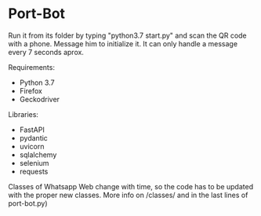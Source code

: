 # Port-Bot

Run it from its folder by typing "python3.7 start.py" and scan the QR code with a phone. Message him to initialize it. It can only handle a message every 7 seconds aprox.

Requirements:
 - Python 3.7
 - Firefox
 - Geckodriver
 
Libraries:
 - FastAPI
 - pydantic
 - uvicorn
 - sqlalchemy
 - selenium
 - requests


Classes of Whatsapp Web change with time, so the code has to be updated with the proper new classes. More info on /classes/ and in the last lines of port-bot.py)
